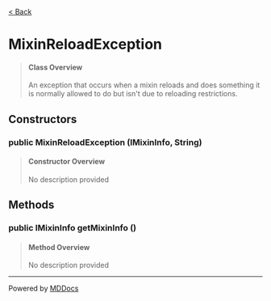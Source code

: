 [< Back](../README.md)
# MixinReloadException #
>#### Class Overview ####
>An exception that occurs when a mixin reloads and does something it is
 normally allowed to do but isn't due to reloading restrictions.
## Constructors ##
### public MixinReloadException (IMixinInfo, String) ###
>#### Constructor Overview ####
>No description provided
>
## Methods ##
### public IMixinInfo getMixinInfo () ###
>#### Method Overview ####
>No description provided
>

---
Powered by [MDDocs](https://github.com/VRCube/MDDocs)